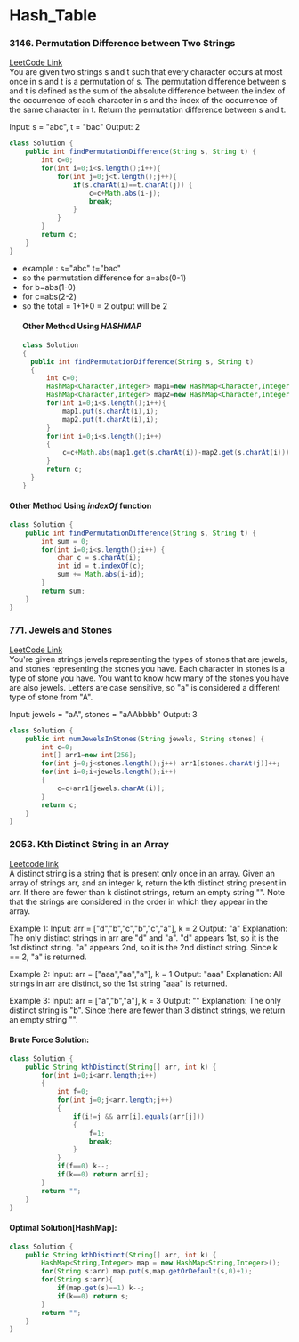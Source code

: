 # Hash_Table
### 3146. Permutation Difference between Two Strings
[LeetCode Link](https://leetcode.com/problems/permutation-difference-between-two-strings/description/)
<br />
You are given two strings s and t such that every character occurs at most once in s and t is a permutation of s.
The permutation difference between s and t is defined as the sum of the absolute difference between the index of the occurrence of each character in s and the index of the occurrence of the same character in t.
Return the permutation difference between s and t.

Input: s = "abc", t = "bac"
Output: 2
<br />
```java
class Solution {
    public int findPermutationDifference(String s, String t) {
        int c=0;
        for(int i=0;i<s.length();i++){
            for(int j=0;j<t.length();j++){
                if(s.charAt(i)==t.charAt(j)) {
                    c=c+Math.abs(i-j);
                    break;
                }
            }
        }
        return c;
    }
}
```
- example : s="abc" t="bac"
- so the permutation difference for a=abs(0-1)
- for b=abs(1-0)
- for c=abs(2-2)
- so the total = 1+1+0 = 2 output will be 2
  #### Other Method Using *HASHMAP*
  ```java
  class Solution
  {
    public int findPermutationDifference(String s, String t)
    {
        int c=0;
        HashMap<Character,Integer> map1=new HashMap<Character,Integer>();
        HashMap<Character,Integer> map2=new HashMap<Character,Integer>();
        for(int i=0;i<s.length();i++){
            map1.put(s.charAt(i),i);
            map2.put(t.charAt(i),i);
        }
        for(int i=0;i<s.length();i++)
        {
            c=c+Math.abs(map1.get(s.charAt(i))-map2.get(s.charAt(i)));
        }
        return c;
    }
  }
  ```

#### Other Method Using *indexOf* function
```java
class Solution {
    public int findPermutationDifference(String s, String t) {
        int sum = 0;
        for(int i=0;i<s.length();i++) {
            char c = s.charAt(i);
            int id = t.indexOf(c);
            sum += Math.abs(i-id);
        }
        return sum;
    }
}
```
### 771. Jewels and Stones
[LeetCode Link](https://leetcode.com/problems/jewels-and-stones/)
<br />
You're given strings jewels representing the types of stones that are jewels, and stones representing the stones you have. Each character in stones is a type of stone you have. You want to know how many of the stones you have are also jewels.
Letters are case sensitive, so "a" is considered a different type of stone from "A".

Input: jewels = "aA", stones = "aAAbbbb"
Output: 3
```java
class Solution {
    public int numJewelsInStones(String jewels, String stones) {
        int c=0;
        int[] arr1=new int[256];
        for(int j=0;j<stones.length();j++) arr1[stones.charAt(j)]++;
        for(int i=0;i<jewels.length();i++)
        {
            c=c+arr1[jewels.charAt(i)];
        }
        return c;
    }
}
```
### 2053. Kth Distinct String in an Array
[Leetcode link](https://leetcode.com/problems/kth-distinct-string-in-an-array/description/?envType=daily-question&envId=2024-08-05)
<br>
A distinct string is a string that is present only once in an array.
Given an array of strings arr, and an integer k, return the kth distinct string present in arr. If there are fewer than k distinct strings, return an empty string "".
Note that the strings are considered in the order in which they appear in the array.

Example 1:
Input: arr = ["d","b","c","b","c","a"], k = 2
Output: "a"
Explanation:
The only distinct strings in arr are "d" and "a".
"d" appears 1st, so it is the 1st distinct string.
"a" appears 2nd, so it is the 2nd distinct string.
Since k == 2, "a" is returned. 

Example 2:
Input: arr = ["aaa","aa","a"], k = 1
Output: "aaa"
Explanation:
All strings in arr are distinct, so the 1st string "aaa" is returned.

Example 3:
Input: arr = ["a","b","a"], k = 3
Output: ""
Explanation:
The only distinct string is "b". Since there are fewer than 3 distinct strings, we return an empty string "".

#### Brute Force Solution:
```java
class Solution {
    public String kthDistinct(String[] arr, int k) {
        for(int i=0;i<arr.length;i++)
        {
            int f=0;
            for(int j=0;j<arr.length;j++)
            {
                if(i!=j && arr[i].equals(arr[j])) 
                {
                    f=1;
                    break;
                }
            }
            if(f==0) k--;
            if(k==0) return arr[i];
        }
        return "";
    }
}
```
#### Optimal Solution[HashMap]:
```java
class Solution {
    public String kthDistinct(String[] arr, int k) {
        HashMap<String,Integer> map = new HashMap<String,Integer>();
        for(String s:arr) map.put(s,map.getOrDefault(s,0)+1);
        for(String s:arr){
            if(map.get(s)==1) k--;
            if(k==0) return s;
        }
        return "";
    }
}
```

